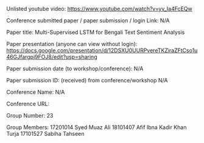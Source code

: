Unlisted youtube video:
https://www.youtube.com/watch?v=yv_Ia4FcEQw

Conference submitted paper / paper submission / login Link:
N/A

Paper title:
Multi-Supervised LSTM for Bengali Text Sentiment Analysis

Paper presentation (anyone can view without login):
https://docs.google.com/presentation/d/12DSXU0UURPvereTKZiraZFtCso1u46GJfargpj9FOJ8/edit?usp=sharing

Paper submission date (to workshop/conference):
N/A

Paper submission ID: (received) from conference/workshop
N/A

Conference Name:
N/A

Conference URL:


Group Number:
23

Group Members:
17201014 Syed Muaz Ali
18101407 Afif Ibna Kadir Khan Turja
17101527 Sabiha Tahseen
